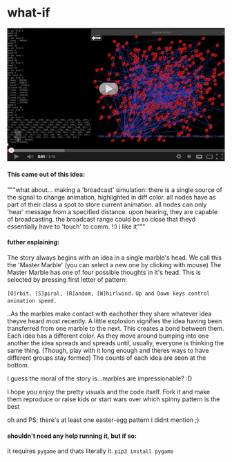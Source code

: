 # what-if

[![Watch demo.mp4](https://raw.githubusercontent.com/rocket-pig/what-if/master/marbles/demo.png)](http://navdot.tk/demo.mp4)


#### This came out of this idea:
"""what about... making a 'broadcast' simulation: there is a single source of the signal to change animation, highlighted in diff color. all nodes have as part of their class a spot to store current animation. all nodes can only 'hear' message from a specified distance. upon hearing, they are capable of broadcasting.  the broadcast range could be so close that theyd essentially have to 'touch' to comm. !:) i like it"""

#### futher esplaining:

The story always begins with an idea in a single marble's head.
We call this the 'Master Marble' (you can select a new one by clicking with mouse)
The Master Marble has one of four possible thoughts in it's head. This is selected by
pressing first letter of pattern:

`[O]rbit, [S]piral, [R]andom, [W]hirlwind.`
`Up and Down keys control animation speed.`

..As the marbles make contact with eachother they share whatever idea theyve heard most recently.
A little explosion signifies the idea having been transferred from one marble to the next.
This creates a bond between them.  Each idea has a different color.  As they move around bumping
into one another the idea spreads and spreads until, usually, everyone is thinking the same thing.
(Though, play with it long enough and theres ways to have different groups stay formed)
The counts of each idea are seen at the bottom.  

I guess the moral of the story is...marbles are impressionable? :D        

I hope you enjoy the pretty visuals and the code itself. Fork it and make them reproduce or raise kids
or start wars over which spinny pattern is the best

oh and PS: there's at least one easter-egg pattern i didnt mention ;)

#### shouldn't need any help running it, but if so:
it requires `pygame` and thats literally it.
`pip3 install pygame`
